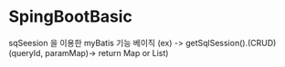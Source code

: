 # SpingBootBasic

sqSeesion 을 이용한 myBatis 기능 베이직
(ex) -> getSqlSession().(CRUD)(queryId, paramMap)-> return Map or List)
